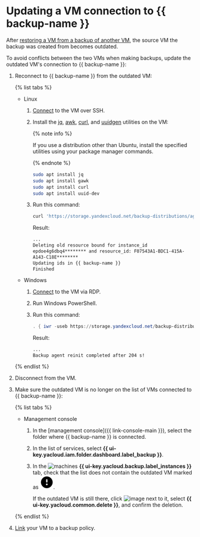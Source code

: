 # Updating a VM connection to {{ backup-name }}

After [restoring a VM from a backup of another VM](./backup-vm/non-native-recovery.md), the source VM the backup was created from becomes outdated.

To avoid conflicts between the two VMs when making backups, update the outdated VM's connection to {{ backup-name }}:

1. Reconnect to {{ backup-name }} from the outdated VM:

   {% list tabs %}

   - Linux

      1. [Connect](../../compute/operations/vm-connect/ssh.md#vm-connect) to the VM over SSH.
      1. Install the [jq](https://jqlang.github.io/jq/), [awk](http://awklang.org/), [curl](https://curl.se/), and [uuidgen](https://uuidgen.org/) utilities on the VM:

          {% note info %}

          If you use a distribution other than Ubuntu, install the specified utilities using your package manager commands.

          {% endnote %}

          ```bash
          sudo apt install jq
          sudo apt install gawk
          sudo apt install curl
          sudo apt install uuid-dev
          ```

      1. Run this command:

          ```bash
          curl 'https://storage.yandexcloud.net/backup-distributions/agent_reinit.sh' | sudo bash
          ```

          Result:

          ```text
          ...
          Deleting old resource bound for instance_id epdoe4g6dbq4******** and resource_id: F07543A1-BDC1-415A-A143-C18E********
          Updating ids in {{ backup-name }}
          Finished     
          ```

   - Windows

      1. [Connect](../../compute/operations/vm-connect/rdp.md) to the VM via RDP.
      1. Run Windows PowerShell.
      1. Run this command:

         ```powershell
         . { iwr -useb https://storage.yandexcloud.net/backup-distributions/agent_reinit.ps1 } | iex
         ```

         Result:

         ```text
         ...
         Backup agent reinit completed after 204 s!
         ```

   {% endlist %}

1. Disconnect from the VM.
1. Make sure the outdated VM is no longer on the list of VMs connected to {{ backup-name }}:

   {% list tabs %}

   - Management console

      1. In the [management console]({{ link-console-main }}), select the folder where {{ backup-name }} is connected.
      1. In the list of services, select **{{ ui-key.yacloud.iam.folder.dashboard.label_backup }}**.
      1. In the ![machines](../../_assets/backup/machines.svg) **{{ ui-key.yacloud.backup.label_instances }}** tab, check that the list does not contain the outdated VM marked as ![irrelevant](../../_assets/backup/irrelevant.svg).

         If the outdated VM is still there, click ![image](../../_assets/options.svg) next to it, select **{{ ui-key.yacloud.common.delete }}**, and confirm the deletion.

   {% endlist %}

1. [Link](./policy-vm/update.md#update-vm-list) your VM to a backup policy.
